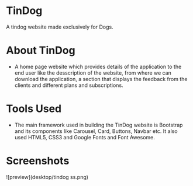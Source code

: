 # TinDog
A tindog website made exclusively for Dogs.

# About TinDog
* A home page website which provides details of the application to the end user like the desscription of the website, from where we can download the application, a section that displays the feedback from the clients and different plans and subscriptions.

# Tools Used
* The main framework used in building the TinDog website is Bootstrap and its components like Carousel, Card, Buttons, Navbar etc. It also used HTML5, CSS3 and Google Fonts and Font Awesome.

# Screenshots
![preview](desktop/tindog ss.png)
